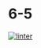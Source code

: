 # 6-5
 [![linter](https://github.com/hass0n3/6-5/workflows/linter/badge.svg)](https://github.com/marketplace/actions/super-linter)         
